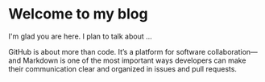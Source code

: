 # Welcome to my blog

I'm glad you are here. I plan to talk about ...

GitHub is about more than code. It’s a platform for software collaboration—and Markdown is one of the most important ways developers can make their communication clear and organized in issues and pull requests.
